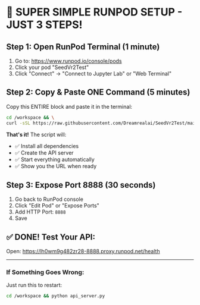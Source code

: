 # 🚀 SUPER SIMPLE RUNPOD SETUP - JUST 3 STEPS!

## Step 1: Open RunPod Terminal (1 minute)
1. Go to: https://www.runpod.io/console/pods
2. Click your pod "SeedVr2Test"
3. Click "Connect" → "Connect to Jupyter Lab" or "Web Terminal"

## Step 2: Copy & Paste ONE Command (5 minutes)
Copy this ENTIRE block and paste it in the terminal:

```bash
cd /workspace && \
curl -sSL https://raw.githubusercontent.com/Dreamrealai/SeedVr2Test/main/runpod/easy_install.sh | bash
```

**That's it!** The script will:
- ✅ Install all dependencies
- ✅ Create the API server
- ✅ Start everything automatically
- ✅ Show you the URL when ready

## Step 3: Expose Port 8888 (30 seconds)
1. Go back to RunPod console
2. Click "Edit Pod" or "Expose Ports"
3. Add HTTP Port: `8888`
4. Save

## ✅ DONE! Test Your API:
Open: https://lh0wm9g482zr28-8888.proxy.runpod.net/health

---

### If Something Goes Wrong:
Just run this to restart:
```bash
cd /workspace && python api_server.py
```